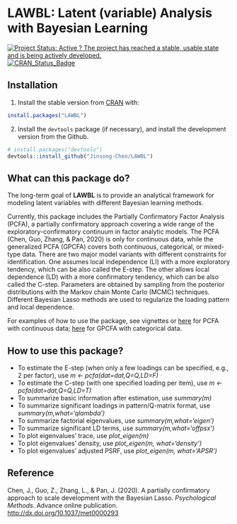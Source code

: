 
<!-- README.md is generated from README.Rmd. Please edit that file -->

# LAWBL: Latent (variable) Analysis with Bayesian Learning

[![Project Status: Active ? The project has reached a stable, usable
state and is being actively
developed.](http://www.repostatus.org/badges/latest/active.svg)](http://www.repostatus.org/#active)
[![CRAN\_Status\_Badge](http://www.r-pkg.org/badges/version/LAWBL)](https://cran.r-project.org/package=LAWBL)

## Installation

1)  Install the stable version from [CRAN](https://CRAN.R-project.org)
    with:

<!-- end list -->

``` r
install.packages("LAWBL")
```

2)  Install the `devtools` package (if necessary), and install the
    development version from the Github.

<!-- end list -->

``` r
# install.packages("devtools")
devtools::install_github("Jinsong-Chen/LAWBL")
```

## What can this package do?

The long-term goal of **LAWBL** is to provide an analytical framework
for modeling latent variables with different Bayesian learning methods.

Currently, this package includes the Partially Confirmatory Factor
Analysis (PCFA), a partially confirmatory approach covering a wide range
of the exploratory-confirmatory continuum in factor analytic models. The
PCFA (Chen, Guo, Zhang, & Pan, 2020) is only for continuous data, while
the generalized PCFA (GPCFA) covers both continuous, categorical, or
mixed-type data. There are two major model variants with different
constraints for identification. One assumes local independence (LI) with
a more exploratory tendency, which can be also called the E-step. The
other allows local dependence (LD) with a more confirmatory tendency,
which can be also called the C-step. Parameters are obtained by sampling
from the posterior distributions with the Markov chain Monte Carlo
(MCMC) techniques. Different Bayesian Lasso methods are used to
regularize the loading pattern and local dependence.

For examples of how to use the package, see vignettes or
[here](https://jinsong-chen.github.io/LAWBL/articles/pcfa-examples.html)
for PCFA with continuous data;
[here](https://jinsong-chen.github.io/LAWBL/articles/gpcfa-examples.html)
for GPCFA with categorical data.

## How to use this package?

  - To estimate the E-step (when only a few loadings can be specified,
    e.g., 2 per factor), use *m \<- pcfa(dat=dat,Q=Q,LD=F)*
  - To estimate the C-step (with one specified loading per item), use *m
    \<- pcfa(dat=dat,Q=Q,LD=T)*
  - To summarize basic information after estimation, use *summary(m)*
  - To summarize significant loadings in pattern/Q-matrix format, use
    *summary(m,what=‘qlambda’)*
  - To summarize factorial eigenvalues, use *summary(m,what=‘eigen’)*
  - To summarize significant LD terms, use *summary(m,what=‘offpsx’)*
  - To plot eigenvalues’ trace, use *plot\_eigen(m)*
  - To plot eigenvalues’ density, use *plot\_eigen(m, what=‘density’)*
  - To plot eigenvalues’ adjusted PSRF, use *plot\_eigen(m,
    what=‘APSR’)*

## Reference

Chen, J., Guo, Z., Zhang, L., & Pan, J. (2020). A partially confirmatory
approach to scale development with the Bayesian Lasso. *Psychological
Methods*. Advance online publication.
<http://dx.doi.org/10.1037/met0000293>
